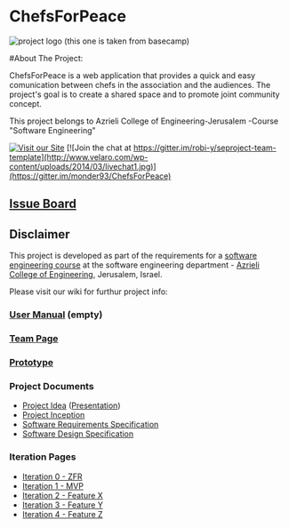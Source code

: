 # ChefsForPeace

![project logo (this one is taken from basecamp)](http://2.bp.blogspot.com/-Xb-HZReV1no/T93-0EpseEI/AAAAAAAARD0/upC-4aqt-9c/s1600/Chefs+for+peace.png)

#About The Project:

ChefsForPeace is a web application that provides a quick and easy comunication between chefs in the association and the audiences.
The project's goal is to create a shared space and to promote joint community concept.

This project belongs to  Azrieli College of Engineering-Jerusalem -Course "Software Engineering"

[![Visit our Site](http://www.yogaswings.com/wp-content/uploads/2014/03/visit-our-website-button.jpg)](https://demo.reactstarterkit.com/)
[![Join the chat at https://gitter.im/robi-y/seproject-team-template](http://www.velaro.com/wp-content/uploads/2014/03/livechat1.jpg)](https://gitter.im/monder93/ChefsForPeace)

## [Issue Board](https://huboard.com/robi-y/seproject-team-template#/)

## Disclaimer
This project is developed as part of the requirements for a [software engineering course](https://github.com/jce-il/se-class/wiki) at the software engineering department - [Azrieli College of Engineering](http://www.jce.ac.il/), Jerusalem, Israel.

Please visit our wiki for furthur project info: 

### [User Manual](../../wiki/user-manual) (empty)

### [Team Page](../../wiki/team)

### [Prototype](http://chefsforpeace.azurewebsites.net/#/)

### Project Documents
- [Project Idea](docs/idea.pdf) ([Presentation](docs/idea-slides.pdf))
- [Project Inception](../../wiki/inception)
- [Software Requirements Specification](../../wiki/srs)
- [Software Design Specification](../../wiki/sds)

### Iteration Pages
- [Iteration 0 - ZFR](https://github.com/monder93/ChefsForPeace/wiki/Iteration-0---ZFR)
- [Iteration 1 - MVP](https://github.com/monder93/ChefsForPeace/wiki/Iteration-1---MVP)
- [Iteration 2 - Feature X]()
- [Iteration 3 - Feature Y]()
- [Iteration 4 - Feature Z]()



